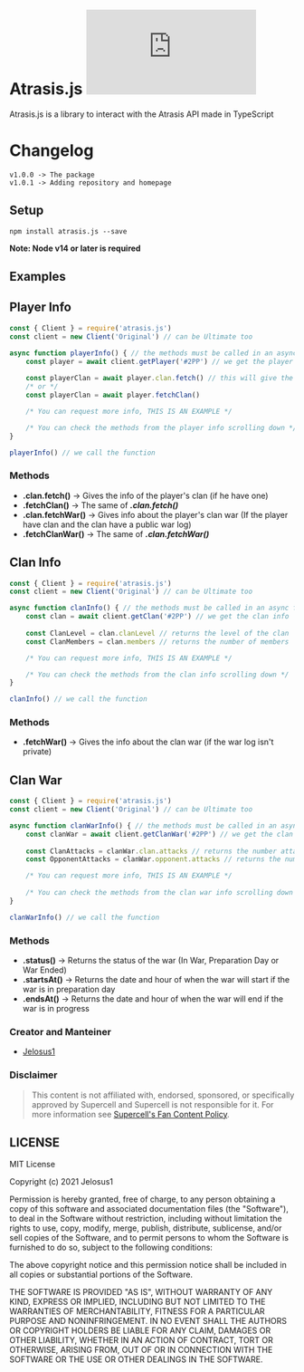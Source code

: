 # Atrasis.js ![npm](https://img.shields.io/npm/v/atrasis.js)
Atrasis.js is a library to interact with the Atrasis API made in TypeScript

# Changelog
```
v1.0.0 -> The package
v1.0.1 -> Adding repository and homepage
```

## Setup
```npm
npm install atrasis.js --save
```
**Note: Node v14 or later is required**

## Examples
## Player Info
```js
const { Client } = require('atrasis.js')
const client = new Client('Original') // can be Ultimate too

async function playerInfo() { // the methods must be called in an async function
	const player = await client.getPlayer('#2PP') // we get the player info
	
	const playerClan = await player.clan.fetch() // this will give the info of the player's clan
	/* or */
	const playerClan = await player.fetchClan()

	/* You can request more info, THIS IS AN EXAMPLE */	

	/* You can check the methods from the player info scrolling down */
}

playerInfo() // we call the function
```

### Methods
- **.clan.fetch()** -> Gives the info of the player's clan (if he have one)
- **.fetchClan()** -> The same of **_.clan.fetch()_**
- **.clan.fetchWar()** -> Gives info about the player's clan war (If the player have clan and the clan have a public war log)
- **.fetchClanWar()** -> The same of **_.clan.fetchWar()_**

## Clan Info
```js
const { Client } = require('atrasis.js')
const client = new Client('Original') // can be Ultimate too

async function clanInfo() { // the methods must be called in an async function
	const clan = await client.getClan('#2PP') // we get the clan info
	
	const ClanLevel = clan.clanLevel // returns the level of the clan
	const ClanMembers = clan.members // returns the number of members

	/* You can request more info, THIS IS AN EXAMPLE */	

	/* You can check the methods from the clan info scrolling down */
}

clanInfo() // we call the function
```

### Methods
- **.fetchWar()** -> Gives the info about the clan war (if the war log isn't private)

## Clan War
```js
const { Client } = require('atrasis.js')
const client = new Client('Original') // can be Ultimate too

async function clanWarInfo() { // the methods must be called in an async function
	const clanWar = await client.getClanWar('#2PP') // we get the clan war info
	
	const ClanAttacks = clanWar.clan.attacks // returns the number attacks of the clan
	const OpponentAttacks = clanWar.opponent.attacks // returns the number attacks of the opponent

	/* You can request more info, THIS IS AN EXAMPLE */
	
	/* You can check the methods from the clan war info scrolling down */
}

clanWarInfo() // we call the function
```

### Methods
- **.status()** -> Returns the status of the war (In War, Preparation Day or War Ended)
- **.startsAt()** -> Returns the date and hour of when the war will start if the war is in preparation day
- **.endsAt()** -> Returns the date and hour of when the war will end if the war is in progress

### Creator and Manteiner
- [Jelosus1](https://github.com/Jelosus2/)

### Disclaimer
> This content is not affiliated with, endorsed, sponsored, or specifically approved by Supercell and Supercell is not responsible for it. For more information see [Supercell's Fan Content Policy](https://supercell.com/en/fan-content-policy/).

## LICENSE

MIT License

Copyright (c) 2021 Jelosus1

Permission is hereby granted, free of charge, to any person obtaining a copy of this software and associated documentation files (the "Software"), to deal in the Software without restriction, including without limitation the rights to use, copy, modify, merge, publish, distribute, sublicense, and/or sell copies of the Software, and to permit persons to whom the Software is furnished to do so, subject to the following conditions:

The above copyright notice and this permission notice shall be included in all copies or substantial portions of the Software.

THE SOFTWARE IS PROVIDED "AS IS", WITHOUT WARRANTY OF ANY KIND, EXPRESS OR IMPLIED, INCLUDING BUT NOT LIMITED TO THE WARRANTIES OF MERCHANTABILITY, FITNESS FOR A PARTICULAR PURPOSE AND NONINFRINGEMENT. IN NO EVENT SHALL THE AUTHORS OR COPYRIGHT HOLDERS BE LIABLE FOR ANY CLAIM, DAMAGES OR OTHER LIABILITY, WHETHER IN AN ACTION OF CONTRACT, TORT OR OTHERWISE, ARISING FROM, OUT OF OR IN CONNECTION WITH THE SOFTWARE OR THE USE OR OTHER DEALINGS IN THE SOFTWARE.
